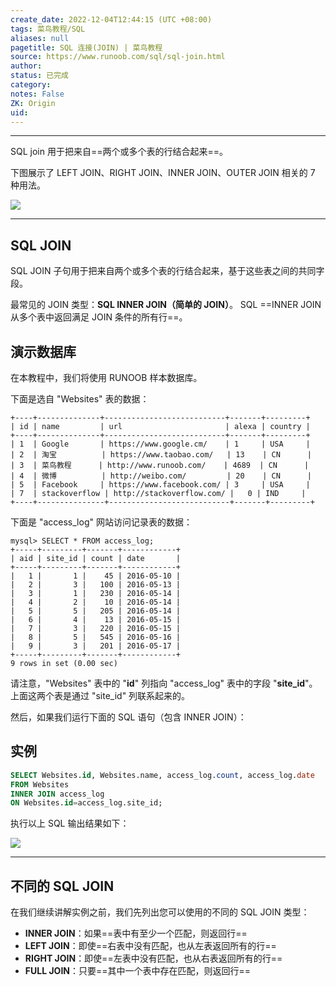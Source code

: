 ```yaml
---
create_date: 2022-12-04T12:44:15 (UTC +08:00)
tags: 菜鸟教程/SQL
aliases: null
pagetitle: SQL 连接(JOIN) | 菜鸟教程
source: https://www.runoob.com/sql/sql-join.html
author: 
status: 已完成
category: 
notes: False
ZK: Origin
uid: 
---
```


___

SQL join 用于把来自==两个或多个表的行结合起来==。

下图展示了 LEFT JOIN、RIGHT JOIN、INNER JOIN、OUTER JOIN 相关的 7 种用法。

[![](https://www.runoob.com/wp-content/uploads/2019/01/sql-join.png)](https://www.runoob.com/wp-content/uploads/2019/01/sql-join.png)

___

## SQL JOIN

SQL JOIN 子句用于把来自两个或多个表的行结合起来，基于这些表之间的共同字段。

最常见的 JOIN 类型：**SQL INNER JOIN（简单的 JOIN）**。 SQL ==INNER JOIN 从多个表中返回满足 JOIN 条件的所有行==。

## 演示数据库

在本教程中，我们将使用 RUNOOB 样本数据库。

下面是选自 "Websites" 表的数据：

```
+----+--------------+---------------------------+-------+---------+
| id | name         | url                       | alexa | country |
+----+--------------+---------------------------+-------+---------+
| 1  | Google       | https://www.google.cm/    | 1     | USA     |
| 2  | 淘宝          | https://www.taobao.com/   | 13    | CN      |
| 3  | 菜鸟教程      | http://www.runoob.com/    | 4689  | CN      |
| 4  | 微博          | http://weibo.com/         | 20    | CN      |
| 5  | Facebook     | https://www.facebook.com/ | 3     | USA     |
| 7  | stackoverflow | http://stackoverflow.com/ |   0 | IND     |
+----+---------------+---------------------------+-------+---------+
```

下面是 "access\_log" 网站访问记录表的数据：

```
mysql> SELECT * FROM access_log;
+-----+---------+-------+------------+
| aid | site_id | count | date       |
+-----+---------+-------+------------+
|   1 |       1 |    45 | 2016-05-10 |
|   2 |       3 |   100 | 2016-05-13 |
|   3 |       1 |   230 | 2016-05-14 |
|   4 |       2 |    10 | 2016-05-14 |
|   5 |       5 |   205 | 2016-05-14 |
|   6 |       4 |    13 | 2016-05-15 |
|   7 |       3 |   220 | 2016-05-15 |
|   8 |       5 |   545 | 2016-05-16 |
|   9 |       3 |   201 | 2016-05-17 |
+-----+---------+-------+------------+
9 rows in set (0.00 sec)
```

请注意，"Websites" 表中的 "**id**" 列指向 "access\_log" 表中的字段 "**site\_id**"。上面这两个表是通过 "site\_id" 列联系起来的。

然后，如果我们运行下面的 SQL 语句（包含 INNER JOIN）：

## 实例

```sql
SELECT Websites.id, Websites.name, access_log.count, access_log.date  
FROM Websites  
INNER JOIN access_log  
ON Websites.id=access_log.site_id;
```


执行以上 SQL 输出结果如下：

![](https://www.runoob.com/wp-content/uploads/2013/09/join1.jpg)

  

___

## 不同的 SQL JOIN

在我们继续讲解实例之前，我们先列出您可以使用的不同的 SQL JOIN 类型：

-   **INNER JOIN**：如果==表中有至少一个匹配，则返回行==
-   **LEFT JOIN**：即使==右表中没有匹配，也从左表返回所有的行==
-   **RIGHT JOIN**：即使==左表中没有匹配，也从右表返回所有的行==
-   **FULL JOIN**：只要==其中一个表中存在匹配，则返回行==
